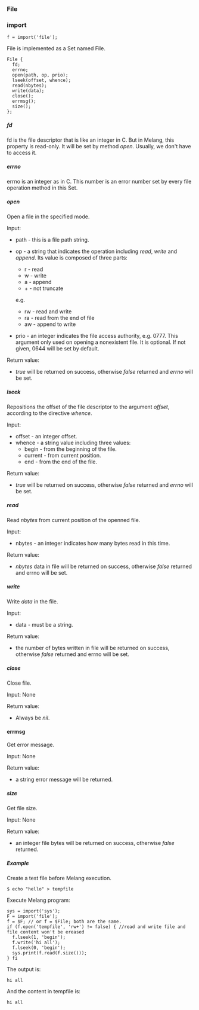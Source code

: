### File



### import

```
f = import('file');
```



File is implemented as a Set named File.

```
File {
  fd;
  errno;
  open(path, op, prio);
  lseek(offset, whence);
  read(nbytes);
  write(data);
  close();
  errmsg();
  size();
};
```



##### fd

fd is the file descriptor that is like an integer in C. But in Melang, this property is read-only. It will be set by method *open*. Usually, we don't have to access it.



##### errno

errno is an integer as in C. This number is an error number set by every file operation method in this Set.



##### open

Open a file in the specified mode.

Input:

- path - this is a file path string.

- op - a string that indicates the operation including *read*, *write* and *append*. Its value is composed of three parts:

  - r - read
  - w - write
  - a - append
  - \+ - not truncate

  e.g.

  - rw - read and write
  - ra - read from the end of file
  - aw - append to write

- prio - an integer indicates the file access authority, e.g. 0777. This argument only used on opening a nonexistent file. It is optional. If not given, 0644 will be set by default.

Return value:

- *true* will be returned on success, otherwise *false* returned and *errno* will be set.



##### lseek

Repositions the offset of the file descriptor to the argument *offset*, according to the directive *whence*.

Input:

- offset - an integer offset.
- whence - a string value including three values:
  - begin - from the beginning of the file.
  - current - from current position.
  - end - from the end of the file.

Return value:

- *true* will be returned on success, otherwise *false* returned and *errno* will be set.



##### read

Read *nbytes* from current position of the openned file.

Input:

- nbytes - an integer indicates how many bytes read in this time.

Return value:

- *nbytes* data in file will be returned on success, otherwise *false* returned and errno will be set.



##### write

Write *data* in the file.

Input:

- data - must be a string.

Return value:

- the number of bytes written in file will be returned on success, otherwise *false* returned and errno will be set.



##### close

Close file.

Input: None

Return value:

- Always be *nil*.



#### errmsg

Get error message.

Input: None

Return value:

- a string error message will be returned.



##### size

Get file size.

Input: None

Return value:

- an integer file bytes will be returned on success, otherwise *false* returned.



##### Example

Create a test file before Melang execution.

```shell
$ echo "hello" > tempfile
```

Execute Melang program:

```
sys = import('sys');
F = import('file');
f = $F; // or f = $File; both are the same.
if (f.open('tempfile', 'rw+') != false) { //read and write file and file content won't be ereased
  f.lseek(1, 'begin');
  f.write('hi all');
  f.lseek(0, 'begin');
  sys.print(f.read(f.size()));
} fi
```

The output is:

```
hi all
```

And the content in tempfile is:

```
hi all
```

